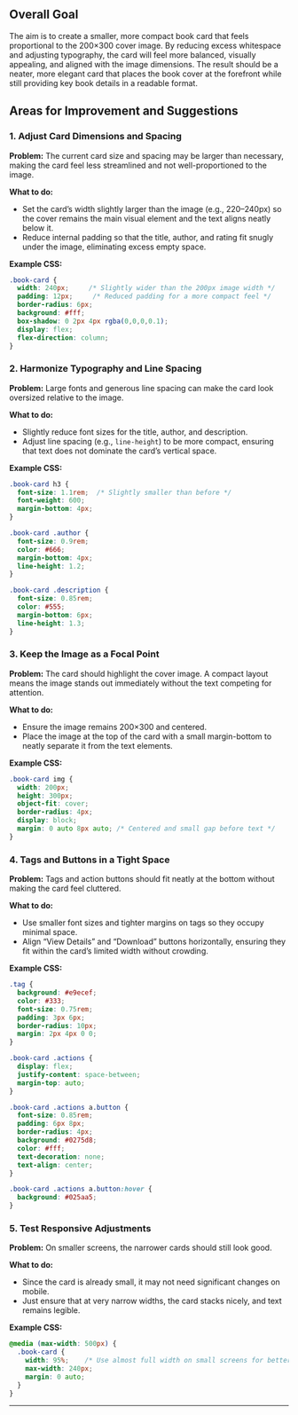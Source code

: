 
## Overall Goal

The aim is to create a smaller, more compact book card that feels proportional to the 200×300 cover image. By reducing excess whitespace and adjusting typography, the card will feel more balanced, visually appealing, and aligned with the image dimensions. The result should be a neater, more elegant card that places the book cover at the forefront while still providing key book details in a readable format.

## Areas for Improvement and Suggestions

### 1. Adjust Card Dimensions and Spacing

**Problem:** The current card size and spacing may be larger than necessary, making the card feel less streamlined and not well-proportioned to the image.

**What to do:**
- Set the card’s width slightly larger than the image (e.g., 220–240px) so the cover remains the main visual element and the text aligns neatly below it.  
- Reduce internal padding so that the title, author, and rating fit snugly under the image, eliminating excess empty space.

**Example CSS:**
```css
.book-card {
  width: 240px;     /* Slightly wider than the 200px image width */
  padding: 12px;     /* Reduced padding for a more compact feel */
  border-radius: 6px;
  background: #fff;
  box-shadow: 0 2px 4px rgba(0,0,0,0.1);
  display: flex;
  flex-direction: column;
}
```

### 2. Harmonize Typography and Line Spacing

**Problem:** Large fonts and generous line spacing can make the card look oversized relative to the image.

**What to do:**
- Slightly reduce font sizes for the title, author, and description.  
- Adjust line spacing (e.g., `line-height`) to be more compact, ensuring that text does not dominate the card’s vertical space.

**Example CSS:**
```css
.book-card h3 {
  font-size: 1.1rem;  /* Slightly smaller than before */
  font-weight: 600;
  margin-bottom: 4px; 
}

.book-card .author {
  font-size: 0.9rem;
  color: #666;
  margin-bottom: 4px;
  line-height: 1.2;
}

.book-card .description {
  font-size: 0.85rem;
  color: #555;
  margin-bottom: 6px;
  line-height: 1.3;
}
```

### 3. Keep the Image as a Focal Point

**Problem:** The card should highlight the cover image. A compact layout means the image stands out immediately without the text competing for attention.

**What to do:**
- Ensure the image remains 200×300 and centered.  
- Place the image at the top of the card with a small margin-bottom to neatly separate it from the text elements.

**Example CSS:**
```css
.book-card img {
  width: 200px;
  height: 300px;
  object-fit: cover;
  border-radius: 4px;
  display: block;
  margin: 0 auto 8px auto; /* Centered and small gap before text */
}
```

### 4. Tags and Buttons in a Tight Space

**Problem:** Tags and action buttons should fit neatly at the bottom without making the card feel cluttered.

**What to do:**
- Use smaller font sizes and tighter margins on tags so they occupy minimal space.  
- Align “View Details” and “Download” buttons horizontally, ensuring they fit within the card’s limited width without crowding.

**Example CSS:**
```css
.tag {
  background: #e9ecef;
  color: #333;
  font-size: 0.75rem;
  padding: 3px 6px;
  border-radius: 10px;
  margin: 2px 4px 0 0;
}

.book-card .actions {
  display: flex;
  justify-content: space-between;
  margin-top: auto;
}

.book-card .actions a.button {
  font-size: 0.85rem;
  padding: 6px 8px;
  border-radius: 4px;
  background: #0275d8;
  color: #fff;
  text-decoration: none;
  text-align: center;
}

.book-card .actions a.button:hover {
  background: #025aa5;
}
```

### 5. Test Responsive Adjustments

**Problem:** On smaller screens, the narrower cards should still look good.

**What to do:**
- Since the card is already small, it may not need significant changes on mobile.  
- Just ensure that at very narrow widths, the card stacks nicely, and text remains legible.

**Example CSS:**
```css
@media (max-width: 500px) {
  .book-card {
    width: 95%;    /* Use almost full width on small screens for better readability */
    max-width: 240px;
    margin: 0 auto;
  }
}
```

---

